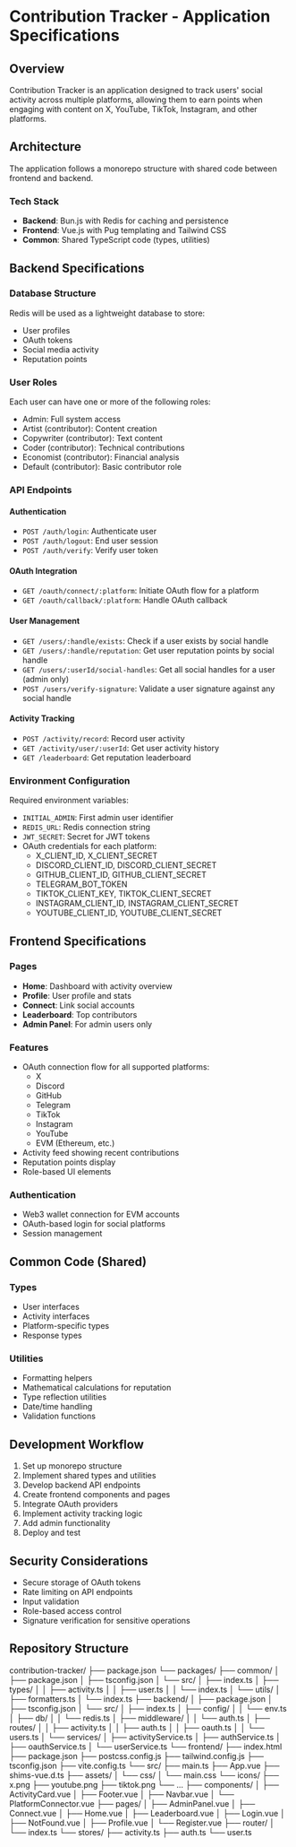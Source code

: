 # Contribution Tracker - Application Specifications

## Overview
Contribution Tracker is an application designed to track users' social activity across multiple platforms, allowing them to earn points when engaging with content on X, YouTube, TikTok, Instagram, and other platforms.

## Architecture
The application follows a monorepo structure with shared code between frontend and backend.

### Tech Stack
- **Backend**: Bun.js with Redis for caching and persistence
- **Frontend**: Vue.js with Pug templating and Tailwind CSS
- **Common**: Shared TypeScript code (types, utilities)

## Backend Specifications

### Database Structure
Redis will be used as a lightweight database to store:
- User profiles
- OAuth tokens
- Social media activity
- Reputation points

### User Roles
Each user can have one or more of the following roles:
- Admin: Full system access
- Artist (contributor): Content creation
- Copywriter (contributor): Text content
- Coder (contributor): Technical contributions
- Economist (contributor): Financial analysis
- Default (contributor): Basic contributor role

### API Endpoints

#### Authentication
- `POST /auth/login`: Authenticate user
- `POST /auth/logout`: End user session
- `POST /auth/verify`: Verify user token

#### OAuth Integration
- `GET /oauth/connect/:platform`: Initiate OAuth flow for a platform
- `GET /oauth/callback/:platform`: Handle OAuth callback

#### User Management
- `GET /users/:handle/exists`: Check if a user exists by social handle
- `GET /users/:handle/reputation`: Get user reputation points by social handle
- `GET /users/:userId/social-handles`: Get all social handles for a user (admin only)
- `POST /users/verify-signature`: Validate a user signature against any social handle

#### Activity Tracking
- `POST /activity/record`: Record user activity
- `GET /activity/user/:userId`: Get user activity history
- `GET /leaderboard`: Get reputation leaderboard

### Environment Configuration
Required environment variables:
- `INITIAL_ADMIN`: First admin user identifier
- `REDIS_URL`: Redis connection string
- `JWT_SECRET`: Secret for JWT tokens
- OAuth credentials for each platform:
  - X_CLIENT_ID, X_CLIENT_SECRET
  - DISCORD_CLIENT_ID, DISCORD_CLIENT_SECRET
  - GITHUB_CLIENT_ID, GITHUB_CLIENT_SECRET
  - TELEGRAM_BOT_TOKEN
  - TIKTOK_CLIENT_KEY, TIKTOK_CLIENT_SECRET
  - INSTAGRAM_CLIENT_ID, INSTAGRAM_CLIENT_SECRET
  - YOUTUBE_CLIENT_ID, YOUTUBE_CLIENT_SECRET

## Frontend Specifications

### Pages
- **Home**: Dashboard with activity overview
- **Profile**: User profile and stats
- **Connect**: Link social accounts
- **Leaderboard**: Top contributors
- **Admin Panel**: For admin users only

### Features
- OAuth connection flow for all supported platforms:
  - X
  - Discord
  - GitHub
  - Telegram
  - TikTok
  - Instagram
  - YouTube
  - EVM (Ethereum, etc.)
- Activity feed showing recent contributions
- Reputation points display
- Role-based UI elements

### Authentication
- Web3 wallet connection for EVM accounts
- OAuth-based login for social platforms
- Session management

## Common Code (Shared)

### Types
- User interfaces
- Activity interfaces
- Platform-specific types
- Response types

### Utilities
- Formatting helpers
- Mathematical calculations for reputation
- Type reflection utilities
- Date/time handling
- Validation functions

## Development Workflow
1. Set up monorepo structure
2. Implement shared types and utilities
3. Develop backend API endpoints
4. Create frontend components and pages
5. Integrate OAuth providers
6. Implement activity tracking logic
7. Add admin functionality
8. Deploy and test

## Security Considerations
- Secure storage of OAuth tokens
- Rate limiting on API endpoints
- Input validation
- Role-based access control
- Signature verification for sensitive operations

## Repository Structure
contribution-tracker/
├── package.json
└── packages/
   ├── common/
   │   ├── package.json
   │   ├── tsconfig.json
   │   └── src/
   │       ├── index.ts
   │       ├── types/
   │       │   ├── activity.ts
   │       │   ├── user.ts
   │       │   └── index.ts
   │       └── utils/
   │           ├── formatters.ts
   │           └── index.ts
   ├── backend/
   │   ├── package.json
   │   ├── tsconfig.json
   │   └── src/
   │       ├── index.ts
   │       ├── config/
   │       │   └── env.ts
   │       ├── db/
   │       │   └── redis.ts
   │       ├── middleware/
   │       │   └── auth.ts
   │       ├── routes/
   │       │   ├── activity.ts
   │       │   ├── auth.ts
   │       │   ├── oauth.ts
   │       │   └── users.ts
   │       └── services/
   │           ├── activityService.ts
   │           ├── authService.ts
   │           ├── oauthService.ts
   │           └── userService.ts
   └── frontend/
       ├── index.html
       ├── package.json
       ├── postcss.config.js
       ├── tailwind.config.js
       ├── tsconfig.json
       ├── vite.config.ts
       └── src/
           ├── main.ts
           ├── App.vue
           ├── shims-vue.d.ts
           ├── assets/
           │   └── css/
           │       └── main.css
           └── icons/
               ├── x.png
               ├── youtube.png
               ├── tiktok.png
               └── ...
           ├── components/
           │   ├── ActivityCard.vue
           │   ├── Footer.vue
           │   ├── Navbar.vue
           │   └── PlatformConnector.vue
           ├── pages/
           │   ├── AdminPanel.vue
           │   ├── Connect.vue
           │   ├── Home.vue
           │   ├── Leaderboard.vue
           │   ├── Login.vue
           │   ├── NotFound.vue
           │   ├── Profile.vue
           │   └── Register.vue
           ├── router/
           │   └── index.ts
           └── stores/
               ├── activity.ts
               ├── auth.ts
               └── user.ts
